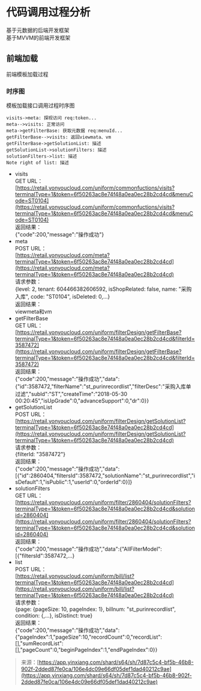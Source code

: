 # 代码调用过程分析


基于元数据的后端开发框架<br />
基于MVVM的前端开发框架

<a name="7db78f3b"></a>
## 前端加载

前端模板加载过程

<a name="51ae9800"></a>
### 时序图

模板加载接口调用过程时序图

```
visits->meta: 探视访问 req:token...
meta-->visits: 正常访问
meta->getFilterBase: 获取元数据 req:menuId...
getFilterBase-->visits: 返回viewmata、vm
getFilterBase->getSolutionList: 描述
getSolutionList->solutionFilters: 描述
solutionFilters->list: 描述
Note right of list: 描述
```

- visits<br />
GET URL：<br />
[https://retail.yonyoucloud.com/uniform/commonfuctions/visits?terminalType=1&token=6f50263ac8e74f48a0ea0ec28b2cd4cd&menuCode=ST0104](https://retail.yonyoucloud.com/uniform/commonfuctions/visits?terminalType=1&token=6f50263ac8e74f48a0ea0ec28b2cd4cd&menuCode=ST0104)<br />
返回结果：<br />
{"code":200,"message":"操作成功"}
- meta<br />
POST URL：<br />
[https://retail.yonyoucloud.com/meta?terminalType=1&token=6f50263ac8e74f48a0ea0ec28b2cd4cd](https://retail.yonyoucloud.com/meta?terminalType=1&token=6f50263ac8e74f48a0ea0ec28b2cd4cd)<br />
请求参数：<br />
{level: 2, tenant: 604466382606592, isShopRelated: false, name: "采购入库", code: "ST0104", isDeleted: 0,…}<br />
返回结果：<br />
viewmeta和vm
- getFilterBase<br />
GET URL：<br />
[https://retail.yonyoucloud.com/uniform/filterDesign/getFilterBase?terminalType=1&token=6f50263ac8e74f48a0ea0ec28b2cd4cd&filterId=3587472](https://retail.yonyoucloud.com/uniform/filterDesign/getFilterBase?terminalType=1&token=6f50263ac8e74f48a0ea0ec28b2cd4cd&filterId=3587472)<br />
返回结果：<br />
{"code":200,"message":"操作成功","data":{"id":3587472,"filterName":"st_purinrecordlist","filterDesc":"采购入库单过滤","subId":"ST","createTime":"2018-05-30 00:20:45","isUpGrade":0,"advanceSupport":0,"dr":0}}
- getSolutionList<br />
POST URL：<br />
[https://retail.yonyoucloud.com/uniform/filterDesign/getSolutionList?terminalType=1&token=6f50263ac8e74f48a0ea0ec28b2cd4cd](https://retail.yonyoucloud.com/uniform/filterDesign/getSolutionList?terminalType=1&token=6f50263ac8e74f48a0ea0ec28b2cd4cd)<br />
请求参数：<br />
{filterId: "3587472"}<br />
返回结果：<br />
{"code":200,"message":"操作成功","data":[{"id":2860404,"filtersId":3587472,"solutionName":"st_purinrecordlist","isDefault":1,"isPublic":1,"userId":0,"orderId":0}]}
- solutionFilters<br />
GET URL：<br />
[https://retail.yonyoucloud.com/uniform/filter/2860404/solutionFilters?terminalType=1&token=6f50263ac8e74f48a0ea0ec28b2cd4cd&solutionid=2860404](https://retail.yonyoucloud.com/uniform/filter/2860404/solutionFilters?terminalType=1&token=6f50263ac8e74f48a0ea0ec28b2cd4cd&solutionid=2860404)<br />
返回结果：<br />
{"code":200,"message":"操作成功","data":{"AllFilterModel":[{"filtersId":3587472,...}
- list<br />
POST URL：<br />
[https://retail.yonyoucloud.com/uniform/bill/list?terminalType=1&token=6f50263ac8e74f48a0ea0ec28b2cd4cd](https://retail.yonyoucloud.com/uniform/bill/list?terminalType=1&token=6f50263ac8e74f48a0ea0ec28b2cd4cd)<br />
请求参数：<br />
{page: {pageSize: 10, pageIndex: 1}, billnum: "st_purinrecordlist", condition: {,…}, isDistinct: true}<br />
返回结果：<br />
{"code":200,"message":"操作成功","data":{"pageIndex":1,"pageSize":10,"recordCount":0,"recordList":[],"sumRecordList":[],"pageCount":0,"beginPageIndex":1,"endPageIndex":0}}


> 来源：[https://app.yinxiang.com/shard/s64/sh/7d87c5c4-bf5b-46b8-902f-2dded87fe0ca/106e4dc09e66df05def1dad40212c9ae](https://app.yinxiang.com/shard/s64/sh/7d87c5c4-bf5b-46b8-902f-2dded87fe0ca/106e4dc09e66df05def1dad40212c9ae)

